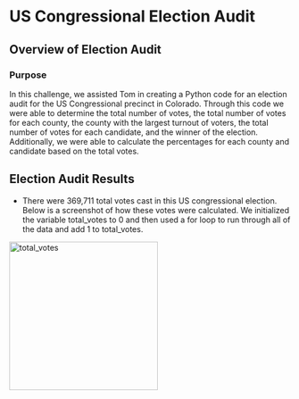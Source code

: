 # US Congressional Election Audit
## Overview of Election Audit
### Purpose
In this challenge, we assisted Tom in creating a Python code for an election audit for the US Congressional precinct in Colorado. Through this code we were able to determine the total number of votes, the total number of votes for each county, the county with the largest turnout of voters, the total number of votes for each candidate, and the winner of the election. Additionally, we were able to calculate the percentages for each county and candidate based on the total votes. 
## Election Audit Results
* There were 369,711 total votes cast in this US congressional election. Below is a screenshot of how these votes were calculated. We initialized the variable total_votes to 0 and then used a for loop to run through all of the data and add 1 to total_votes.
<img width="266" alt="total_votes" src="https://user-images.githubusercontent.com/103657822/168483127-609bab05-8dd0-4a9e-8f3d-7549f8117828.png">


